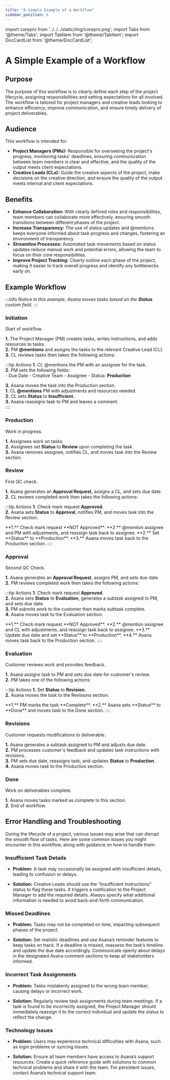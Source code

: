 ```yaml
---
title: "A Simple Example of a Workflow"
sidebar_position: 6
---
```

import corepro from '../../../static/img/corepro.png';
import Tabs from '@theme/Tabs';
import TabItem from '@theme/TabItem';
import DocCardList from '@theme/DocCardList';

# A Simple Example of a Workflow

<!--  -->

## Purpose
The purpose of this workflow is to clearly define each step of the project lifecycle, assigning responsibilities and setting expectations for all involved. The workflow is tailored for project managers and creative leads looking to enhance efficiency, improve communication, and ensure timely delivery of project deliverables.

## Audience
This workflow is intended for:

- **Project Managers (PMs):** Responsible for overseeing the project's progress, monitoring tasks' deadlines, ensuring communication between team members is clear and effective, and the quality of the output meets client expectations.
- **Creative Leads (CLs):** Guide the creative aspects of the project, make decisions on the creative direction, and ensure the quality of the output meets internal and client expectations.

## Benefits

- **Enhance Collaboration:** With clearly defined roles and responsibilities, team members can collaborate more effectively, ensuring smooth transitions between different phases of the project.
- **Increase Transparency:** The use of status updates and @mentions keeps everyone informed about task progress and changes, fostering an environment of transparency.
- **Streamline Processes:** Automated task movements based on status updates reduce manual work and potential errors, allowing the team to focus on their core responsibilities.
- **Improve Project Tracking:** Clearly outline each phase of the project, making it easier to track overall progress and identify any bottlenecks early on.


## Example Workflow
:::info Notice
*In this example, Asana moves tasks based on the **Status** custom field.*
:::
### Initiation
Start of workflow.  

**1.** The Project Manager (PM) creates tasks, writes instructions, and adds resources to tasks.  
**2.** PM **@mentions** and assigns the tasks to the relevant Creative Lead (CL).  
**3.** CL reviews tasks then takes the following actions:  

:::tip Actions
<Tabs>
  <TabItem value="Sufficient" label="Sufficient Instructions" default>
  **1.** CL @mentions the PM with an assignee for the task.  
  **2.** PM sets the following fields:  
        - Due Date
        - Creative Team
        - Assignee
        - Status: **Production**  

  **3.** Asana moves the task into the Production section.  
  </TabItem>
  <TabItem value="Insufficient" label="Insufficient Instructions">
  **1.** CL **@mentions** PM with adjustments and resources needed.  
  **2.** CL sets **Status** to **Insufficient.**  
  **3.** Asana reassigns task to PM and leaves a comment.  
  </TabItem>
</Tabs> 
::::

### Production
Work in progress.

**1.** Assignees work on tasks.  
**2.** Assignees set **Status** to **Review** upon completing the task.  
**3.** Asana removes assignee, notifies CL, and moves task into the Review section.  

### Review
First QC check.  

**1.** Asana generates an **Approval Request**, assigns a CL, and sets due date. 
**2.** CL reviews completed work then takes the following actions:  

:::tip Actions
<Tabs>
  <TabItem value="Approved" label="Approved" default>
 **1.** Check mark request **Approved**.  
 **2.** Asana sets **Status** to **Approval**, notifies PM, and moves task into the Review section.  
  
  </TabItem>
  <TabItem value="NOT Approved" label="NOT Approved">
 **1.** Check mark request **NOT Approved**.  
 **2.** @mention assignee and PM with adjustments, and reassign task back to assignee.  
 **2.** Set **Status** to **Production**.  
 **3.** Asana moves task back to the Production section.  
  </TabItem>
</Tabs>  
::::

### Approval
Second QC Check. 

**1.** Asana generates an **Approval Request**, assigns PM, and sets due date.  
**2.** PM reviews completed work then takes the following actions:

:::tip Actions
<Tabs>
  <TabItem value="Approved" label="Approved" default>
  **1.** Check mark request **Approved**.  
  **2.** Asana sets **Status** to **Evaluation**, generates a subtask assigned to PM, and sets due date.  
  **3.** PM submits work to the customer then marks subtask complete.  
  **4.** Asana moves task to the Evaluation section.  
  
  </TabItem>
  <TabItem value="NOT Approved" label="NOT Approved">
  **1.** Check mark request **NOT Approved**.  
  **2.** @mention assignee and CL with adjustments, and reassign task back to assignee.   
  **3.** Update due date and set **Status** to **Production**.   
  **4.** Asana moves task back to the Production section.  
  </TabItem>
</Tabs>  
::::

### Evaluation
Customer reviews work and provides feedback.  

**1.** Asana assigns task to PM and sets due date for customer's review.   
**2.** PM takes one of the following actions:  

:::tip Actions
<Tabs>
  <TabItem value="Modifications Requested" label="Revision" default>
  **1.** Set **Status** to **Revision**.  
  **2.** Asana moves the task to the Revisions section.  
  
  </TabItem>
  <TabItem value="No Modifications" label="Done">
  **1.** PM marks the task **Complete**.  
  **2.** Asana sets **Status** to **Done** and moves task to the Done section.  
  </TabItem>
</Tabs>  
::::

### Revisions
Customer requests modifications to deliverable.  

**1.** Asana generates a subtask assigned to PM and adjusts due date.  
**2.** PM processes customer's feedback and updates task instructions with revisions.  
**3.** PM sets due date, reassigns task, and updates **Status** to **Production**.  
**4.** Asana moves task to the Production section.  

### Done
Work on deliverables complete.  

**1.** Asana moves tasks marked as complete to this section.  
**2.** End of workflow.  

## Error Handling and Troubleshooting
During the lifecycle of a project, various issues may arise that can disrupt the smooth flow of tasks. Here are some common issues you might encounter in this workflow, along with guidance on how to handle them:

### Insufficient Task Details
- **Problem:** A task may occasionally be assigned with insufficient details, leading to confusion or delays.  

- **Solution:** Creative Leads should use the “Insufficient Instructions” status to flag these tasks. It triggers a notification to the Project Manager to add the required details. Always specify what additional information is needed to avoid back-and-forth communication.

### Missed Deadlines
- **Problem:** Tasks may not be completed on time, impacting subsequent phases of the project.  

- **Solution:** Set realistic deadlines and use Asana’s reminder features to keep tasks on track. If a deadline is missed, reassess the task’s timeline and update the due date accordingly. Communicate openly about delays in the designated Asana comment sections to keep all stakeholders informed.

### Incorrect Task Assignments
- **Problem:** Tasks mistakenly assigned to the wrong team member, causing delays or incorrect work.  

- **Solution:** Regularly review task assignments during team meetings. If a task is found to be incorrectly assigned, the Project Manager should immediately reassign it to the correct individual and update the status to reflect the change.

### Technology Issues
- **Problem:** Users may experience technical difficulties with Asana, such as login problems or syncing issues.  

- **Solution:** Ensure all team members have access to Asana’s support resources. Create a quick reference guide with solutions to common technical problems and share it with the team. For persistent issues, contact Asana’s technical support team.


&nbsp;  
&nbsp;  

<DocCardList />